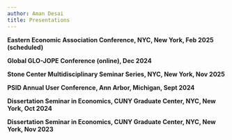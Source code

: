 ```yaml
---
author: Aman Desai
title: Presentations
---
```


**Eastern Economic Association Conference, NYC, New York, Feb 2025 (scheduled)**

**Global GLO-JOPE Conference (online), Dec 2024**

**Stone Center Multidisciplinary Seminar Series, NYC, New York, Nov 2025**

**PSID Annual User Conference, Ann Arbor, Michigan, Sept 2024**

**Dissertation Seminar in Economics, CUNY Graduate Center, NYC, New York, Oct 2024**

**Dissertation Seminar in Economics, CUNY Graduate Center, NYC, New York, Nov 2023**